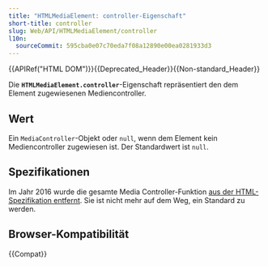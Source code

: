 ```yaml
---
title: "HTMLMediaElement: controller-Eigenschaft"
short-title: controller
slug: Web/API/HTMLMediaElement/controller
l10n:
  sourceCommit: 595cba0e07c70eda7f08a12890e00ea0281933d3
---
```


{{APIRef("HTML DOM")}}{{Deprecated_Header}}{{Non-standard_Header}}

Die **`HTMLMediaElement.controller`**-Eigenschaft repräsentiert den dem Element zugewiesenen Mediencontroller.

## Wert

Ein `MediaController`-Objekt oder `null`, wenn dem Element kein Mediencontroller zugewiesen ist. Der Standardwert ist `null`.

## Spezifikationen

Im Jahr 2016 wurde die gesamte Media Controller-Funktion [aus der HTML-Spezifikation entfernt](https://github.com/w3c/html/issues/246). Sie ist nicht mehr auf dem Weg, ein Standard zu werden.

## Browser-Kompatibilität

{{Compat}}
